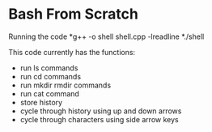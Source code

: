 # Bash From Scratch

Running the code
*g++ -o shell shell.cpp -lreadline
*./shell

This code currently has the functions:
* run ls commands
* run cd commands
* run mkdir rmdir commands
* run cat command
* store history 
* cycle through history using up and down arrows
* cycle through characters using side arrow keys


